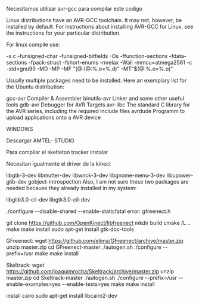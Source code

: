 Necesitamos utilizar
avr-gcc para compilar este codigo

Linux distributions have an AVR-GCC toolchain. It may not, however, be installed by default. For instructions about installing AVR-GCC for Linux, see the instructions for your particular distribution.

For linux compile use:

-x c -funsigned-char -funsigned-bitfields -Os -ffunction-sections -fdata-sections -fpack-struct -fshort-enums -mrelax -Wall -mmcu=atmega2561 -c -std=gnu99 -MD -MP -MF "$(@:%.o=%.d)" -MT"$(@:%.o=%.d)" -MT"$(@:%.o=%.o)" 


Usually multiple packages need to be installed. Here an exemplary list for the Ubuntu distribution:

gcc-avr	Compiler & Assembler
binutils-avr	Linker and some other useful tools
gdb-avr	Debugger for AVR Targets
avr-libc	The standard C library for the AVR series, including the required include files
avrdude	Programm to upload applications onto a AVR device

WINDOWS

Descargar AMTEL- STUDIO


Para compilar el skelteton tracker
instalar

Necesitan igualmente el driver de la kinect



libgtk-3-dev
libmutter-dev
libwnck-3-dev
libgnome-menu-3-dev
libupower-glib-dev
gobject-introspection
Also, I am not sure these two packages are needed because they already installed in my system:

libglib3.0-cil-dev
libgtk3.0-cil-dev


./configure --disable-shared --enable-staticfatal error: gfreenect.h


git clone https://github.com/OpenKinect/libfreenect
mkdir build
cmake /L ..
make
make install
sudo apt-get install gtk-doc-tools


GFreenect:
wget https://github.com/elima/GFreenect/archive/master.zip
unzip master.zip 
cd GFreenect-master
./autogen.sh
./configure --prefix=/usr
make
make install

Skeltrack:
wget https://github.com/joaquimrocha/Skeltrack/archive/master.zip
unzip master.zip 
cd Skeltrack-master
./autogen.sh 
./configure --prefix=/usr --enable-examples=yes --enable-tests=yes
make
make install

install cairo
sudo apt-get install libcairo2-dev
